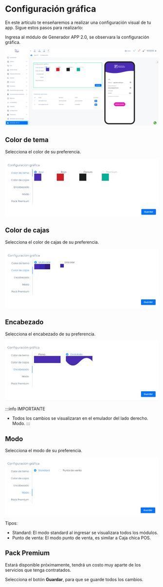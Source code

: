 # Configuración gráfica

En este artículo te enseñaremos a realizar una configuración visual de tu app. Sigue estos pasos para realizarlo:

Ingresa al módulo de Generador APP 2.0, se observara la configuración gráfica.

![Alt text](img/Configuracin20.jpg)

## Color de tema

Selecciona el color de su preferencia.

![Alt text](img/colortema1.jpg)

## Color de cajas

Selecciona el color de cajas de su preferencia.

![Alt text](img/colortema2.jpg)

## Encabezado

Selecciona el encabezado de su preferencia.

![Alt text](img/encabezado3.jpg)

:::info IMPORTANTE

- Todos los cambios se visualizaran en el emulador del lado derecho.
Modo.
:::

## Modo

Selecciona el modo de su preferencia.

![Alt text](img/modo.jpg)

Tipos:

- Standard: El modo standard al ingresar se visualizara todos los módulos.
- Punto de venta: El modo punto de venta, es similar a Caja chica POS.

## Pack Premium

Estará disponible próximamente,  tendrá un costo muy aparte de los servicios que tenga contratados.

Selecciona el botón **Guardar**, para que se guarde todos los cambios.
